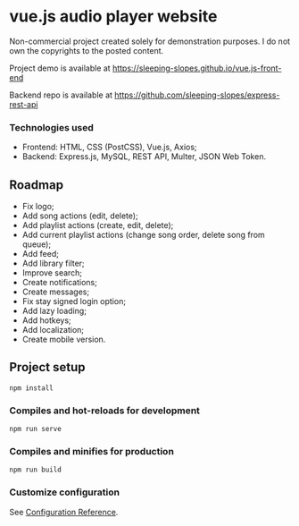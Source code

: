 # vue.js audio player website
Non-commercial project created solely for demonstration purposes. I do not own the copyrights to the posted content.

Project demo is available at https://sleeping-slopes.github.io/vue.js-front-end

Backend repo is available at https://github.com/sleeping-slopes/express-rest-api

### Technologies used
- Frontend: HTML, CSS (PostCSS), Vue.js, Axios;
- Backend: Express.js, MySQL, REST API, Multer, JSON Web Token.

## Roadmap
- Fix logo;
- Add song actions (edit, delete);
- Add playlist actions (create, edit, delete);
- Add current playlist actions (change song order, delete song from queue);
- Add feed;
- Add library filter;
- Improve search;
- Create notifications;
- Create messages;
- Fix stay signed login option;
- Add lazy loading;
- Add hotkeys;
- Add localization;
- Create mobile version.

## Project setup
```
npm install
```

### Compiles and hot-reloads for development
```
npm run serve
```

### Compiles and minifies for production
```
npm run build
```

### Customize configuration
See [Configuration Reference](https://cli.vuejs.org/config/).
